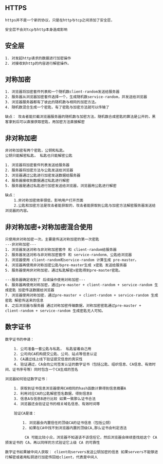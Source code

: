
## HTTPS
    https并不是一个新的协议，只是在http与tcp之间添加了安全层，

    安全层不会对tcp与http本身造成影响

## 安全层
    1. 对发起http请求的数据进行加密操作
    2. 对接收到http的内容进行解密操作。


## 对称加密

    1. 浏览器将加密套件列表和一个随机数client-random发送给服务器
    2. 服务器从浏览器加密套件选择一个，生成随机数service-random，并发送给浏览器
    3. 浏览器服务器都有了彼此的随机数与相同的加密方法。
    4. 随机数混合生成一个密匙，有了密匙与加密方法就可以传输了

    缺点： 攻击者能拦截浏览器服务器的随机数与加密方法，随机数合成密匙的算法是公开的，黑客拿到后可以直接获取密匙，用加密方法直接解密

## 非对称加密

    非对称加密有两个密匙，公钥和私匙。
    公钥只能解密私匙， 私匙也只能解密公匙

    1. 浏览器将加密套件列表发送给服务器
    2. 服务器将加密方法与公匙发送给浏览器
    3. 浏览器通过公匙进行加密发送数据给服务器
    4. 服务器接收到数据通过私匙进行解密
    5. 服务器是通过私匙进行加密发送给浏览器，浏览器用公匙进行解密

    缺点：
        1.非对称加密效率很低，影响用户打开页面
        2.公匙和加密方法是攻击者能获取的，攻击者能获取到公匙与加密方法解密服务器发送给浏览器的内容。


## 非对称加密+对称加密混合使用

    只使用非对称加密一次。主要是传送对称加密的第一次密匙
    ---非对称加密---
    1. 浏览器发送对称与非对称加密套件 和 client-random给服务器
    2. 服务器发送对称与非对称加密套件 和 service-randonm、公匙给浏览器 
    3. 浏览器使用 client-random和service-random 计算生成 pre-master。
    4. 浏览器再使用非对称加密公匙与pre-master生成 x密匙 发送给服务器
    5. 服务器使用非对称加密，通过私匙解密x密匙得到pre-master密匙。

    ---服务器确定收到了 后续操作使用对称加密---
    6. 服务器再使用对称加密，通过pre-master + client-random + service-random 生成密匙 加密传送数据给浏览器
    7. 浏览器使用对称加密，通过pre-master + client-random + service-random 生成密匙 解密传送来的信息
    8. 之后浏览器与服务器 通过对称加密传输数据，对称加密密匙通过pre-master + client-random + service-random 生成密匙无人可知。


## 数字证书

    数字证书的申请：
        
        1. 公司准备一套公匙与私匙， 私匙留着自己用
        2. 公司向CA机构提交公匙、公司、站点等信息认证
        3. CA通过线上线下验证提交信息的真实性
        4. 验证通过，CA会向公司签发认证的数字证书（包括公匙、组织信息、CA信息、有效时间、证书序号等）同时包含一个CA生成的签名

    浏览器如何验证数字证书：

        1. 获取到证书信息浏览器使用CA相同的hash函数计算得到信息摘要A
        2. 利用对应CA的公匙解密签名数据，得到信息B
        3. 信息A与信息B进行比较 如果一致那么证书合法
        4. 浏览器还会验证证书的相关域名信息、有效时间等

        验证CA是谁：

            1. 浏览器会内置信任的顶级CA的证书信息（包括公钥）
            2. 如果在CA中找不到浏览器内置的顶级CA,那么证书会判定违法

             CA 可能比较小众，浏览器不知道该不该信任它，然后浏览器会继续查找给这个 CA 颁发证书的 CA，再以同样的方式验证它上级 CA 的可靠性

    数字证书如果被中间人获取： client向servers发送公钥加密的信息 如果servers不能够进行解密或者用私钥进行加密传回给client，代表是中间人